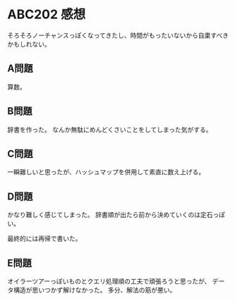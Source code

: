 # ABC202 感想

そろそろノーチャンスっぽくなってきたし、時間がもったいないから自粛すべきかもしれない。

## A問題

算数。

## B問題

辞書を作った。
なんか無駄にめんどくさいことをしてしまった気がする。

## C問題

一瞬難しいと思ったが、ハッシュマップを併用して素直に数え上げる。

## D問題

かなり難しく感じてしまった。
辞書順が出たら前から決めていくのは定石っぽい。

最終的には再帰で書いた。

## E問題

オイラーツアーっぽいものとクエリ処理順の工夫で頑張ろうと思ったが、
データ構造が思いつかず解けなかった。
多分、解法の筋が悪い。
